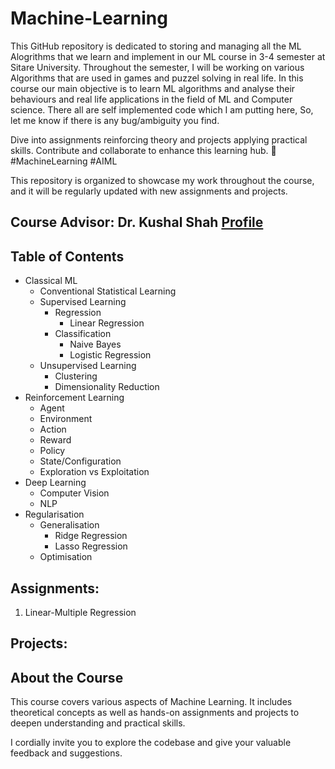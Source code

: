 # Machine-Learning
This GitHub repository is dedicated to storing and managing all the ML Alogrithms that we learn and implement in our ML course in 3-4 semester at Sitare University. Throughout the semester, I will be working on various Algorithms that are used in games and puzzel solving in real life. In this course our main objective is to learn ML algorithms and analyse their behaviours and real life applications in the field of ML and Computer science. There all are self implemented code which I am putting here, So, let me know if there is any bug/ambiguity you find.

Dive into assignments reinforcing theory and projects applying practical skills. Contribute and collaborate to enhance this learning hub. 
🚀 #MachineLearning #AIML

This repository is organized to showcase my work throughout the course, and it will be regularly updated with new assignments and projects.

## Course Advisor: Dr. Kushal Shah [Profile](https://www.linkedin.com/in/kushal-shah-95b9a3b?utm_source=share&utm_campaign=share_via&utm_content=profile&utm_medium=android_app)

## Table of Contents
  - Classical ML
    - Conventional Statistical Learning
    - Supervised Learning
        - Regression
            - Linear Regression
        - Classification
            - Naive Bayes
            - Logistic Regression
    - Unsupervised Learning
        - Clustering
        - Dimensionality Reduction
  - Reinforcement Learning
      - Agent
      - Environment
      - Action
      - Reward
      - Policy
      - State/Configuration
      - Exploration vs Exploitation
  - Deep Learning
      - Computer Vision
      - NLP
  - Regularisation
      - Generalisation
          - Ridge Regression
          - Lasso Regression
      - Optimisation
    
## Assignments:
1. Linear-Multiple Regression

## Projects:


## About the Course

This course covers various aspects of Machine Learning. It includes theoretical concepts as well as hands-on assignments and projects to deepen understanding and practical skills.

I cordially invite you to explore the codebase and give your valuable feedback and suggestions.
